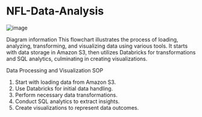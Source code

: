 # NFL-Data-Analysis


![image](https://github.com/user-attachments/assets/c42556a4-0e4d-4e36-8843-81e4f8e26325)


Diagram information
This flowchart illustrates the process of loading, analyzing, transforming, and visualizing data using various tools. It starts with data storage in Amazon S3, then utilizes Databricks for transformations and SQL analytics, culminating in creating visualizations.

Data Processing and Visualization SOP
1. Start with loading data from Amazon S3. 
2. Use Databricks for initial data handling. 
3. Perform necessary data transformations. 
4. Conduct SQL analytics to extract insights. 
5. Create visualizations to represent data outcomes.
